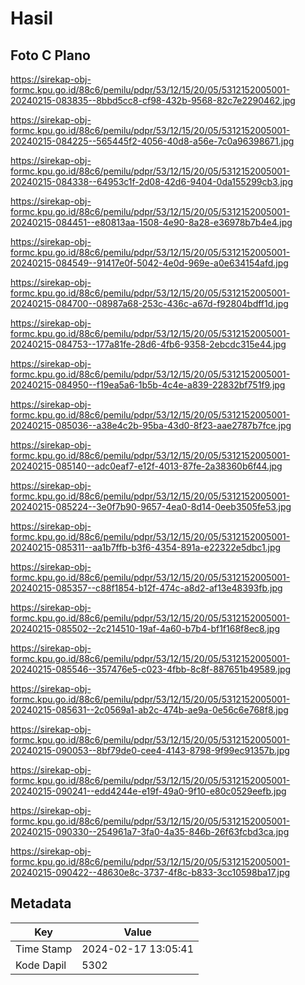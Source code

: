 # Hasil

## Foto C Plano

https://sirekap-obj-formc.kpu.go.id/88c6/pemilu/pdpr/53/12/15/20/05/5312152005001-20240215-083835--8bbd5cc8-cf98-432b-9568-82c7e2290462.jpg

https://sirekap-obj-formc.kpu.go.id/88c6/pemilu/pdpr/53/12/15/20/05/5312152005001-20240215-084225--565445f2-4056-40d8-a56e-7c0a96398671.jpg

https://sirekap-obj-formc.kpu.go.id/88c6/pemilu/pdpr/53/12/15/20/05/5312152005001-20240215-084338--64953c1f-2d08-42d6-9404-0da155299cb3.jpg

https://sirekap-obj-formc.kpu.go.id/88c6/pemilu/pdpr/53/12/15/20/05/5312152005001-20240215-084451--e80813aa-1508-4e90-8a28-e36978b7b4e4.jpg

https://sirekap-obj-formc.kpu.go.id/88c6/pemilu/pdpr/53/12/15/20/05/5312152005001-20240215-084549--91417e0f-5042-4e0d-969e-a0e634154afd.jpg

https://sirekap-obj-formc.kpu.go.id/88c6/pemilu/pdpr/53/12/15/20/05/5312152005001-20240215-084700--08987a68-253c-436c-a67d-f92804bdff1d.jpg

https://sirekap-obj-formc.kpu.go.id/88c6/pemilu/pdpr/53/12/15/20/05/5312152005001-20240215-084753--177a81fe-28d6-4fb6-9358-2ebcdc315e44.jpg

https://sirekap-obj-formc.kpu.go.id/88c6/pemilu/pdpr/53/12/15/20/05/5312152005001-20240215-084950--f19ea5a6-1b5b-4c4e-a839-22832bf751f9.jpg

https://sirekap-obj-formc.kpu.go.id/88c6/pemilu/pdpr/53/12/15/20/05/5312152005001-20240215-085036--a38e4c2b-95ba-43d0-8f23-aae2787b7fce.jpg

https://sirekap-obj-formc.kpu.go.id/88c6/pemilu/pdpr/53/12/15/20/05/5312152005001-20240215-085140--adc0eaf7-e12f-4013-87fe-2a38360b6f44.jpg

https://sirekap-obj-formc.kpu.go.id/88c6/pemilu/pdpr/53/12/15/20/05/5312152005001-20240215-085224--3e0f7b90-9657-4ea0-8d14-0eeb3505fe53.jpg

https://sirekap-obj-formc.kpu.go.id/88c6/pemilu/pdpr/53/12/15/20/05/5312152005001-20240215-085311--aa1b7ffb-b3f6-4354-891a-e22322e5dbc1.jpg

https://sirekap-obj-formc.kpu.go.id/88c6/pemilu/pdpr/53/12/15/20/05/5312152005001-20240215-085357--c88f1854-b12f-474c-a8d2-af13e48393fb.jpg

https://sirekap-obj-formc.kpu.go.id/88c6/pemilu/pdpr/53/12/15/20/05/5312152005001-20240215-085502--2c214510-19af-4a60-b7b4-bf1f168f8ec8.jpg

https://sirekap-obj-formc.kpu.go.id/88c6/pemilu/pdpr/53/12/15/20/05/5312152005001-20240215-085546--357476e5-c023-4fbb-8c8f-887651b49589.jpg

https://sirekap-obj-formc.kpu.go.id/88c6/pemilu/pdpr/53/12/15/20/05/5312152005001-20240215-085631--2c0569a1-ab2c-474b-ae9a-0e56c6e768f8.jpg

https://sirekap-obj-formc.kpu.go.id/88c6/pemilu/pdpr/53/12/15/20/05/5312152005001-20240215-090053--8bf79de0-cee4-4143-8798-9f99ec91357b.jpg

https://sirekap-obj-formc.kpu.go.id/88c6/pemilu/pdpr/53/12/15/20/05/5312152005001-20240215-090241--edd4244e-e19f-49a0-9f10-e80c0529eefb.jpg

https://sirekap-obj-formc.kpu.go.id/88c6/pemilu/pdpr/53/12/15/20/05/5312152005001-20240215-090330--254961a7-3fa0-4a35-846b-26f63fcbd3ca.jpg

https://sirekap-obj-formc.kpu.go.id/88c6/pemilu/pdpr/53/12/15/20/05/5312152005001-20240215-090422--48630e8c-3737-4f8c-b833-3cc10598ba17.jpg


## Metadata

| Key        | Value               |
| ---------- | ------------------- |
| Time Stamp | 2024-02-17 13:05:41 |
| Kode Dapil | 5302                |



